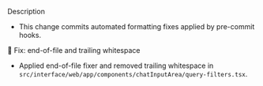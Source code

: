 Description

- This change commits automated formatting fixes applied by pre-commit hooks.

🔧 Fix: end-of-file and trailing whitespace

- Applied end-of-file fixer and removed trailing whitespace in `src/interface/web/app/components/chatInputArea/query-filters.tsx`.


